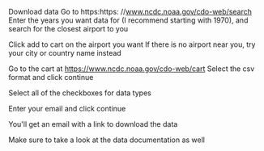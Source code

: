 Download data
Go to https:https: //www.ncdc.noaa.gov/cdo-web/search
Enter the years you want data for (I recommend starting with 1970), and search for the closest airport to you

Click add to cart on the airport you want
If there is no airport near you, try your city or country name instead

Go to the cart at https://www.ncdc.noaa.gov/cdo-web/cart
Select the csv format and click continue

Select all of the checkboxes for data types

Enter your email and click continue

You'll get an email with a link to download the data

Make sure to take a look at the data documentation as well
